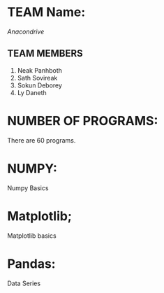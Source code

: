 # TEAM Name:
_Anacondrive_

## TEAM MEMBERS
1. Neak Panhboth
2. Sath Sovireak
3. Sokun Deborey
4. Ly Daneth

# NUMBER OF PROGRAMS:
There are 60 programs.

# NUMPY:
Numpy Basics

# Matplotlib;
Matplotlib basics

# Pandas:
Data Series
